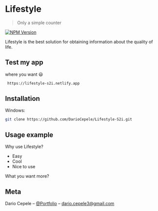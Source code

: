 # Lifestyle
> Only a simple counter

[![NPM Version][npm-image]][npm-url]

Lifestyle is the best solution for obtaining information about the quality of life.

## Test my app

where you want :smiley:

```sh
 https://lifestyle-s2i.netlify.app
```

## Installation

Windows:

```sh
git clone https://github.com/DarioCepele/Lifestyle-S2i.git
```

## Usage example

Why use Lifestyle?

* Easy
* Cool
* Nice to use

What you want more?

## Meta

Dario Cepele – [@Portfolio](https://dariocepele.github.io/) – dario.cepele3@gmail.com

<!-- Markdown link & img dfn's -->
[npm-image]: https://img.shields.io/npm/v/npm
[npm-url]: https://npmjs.org/package/datadog-metrics
